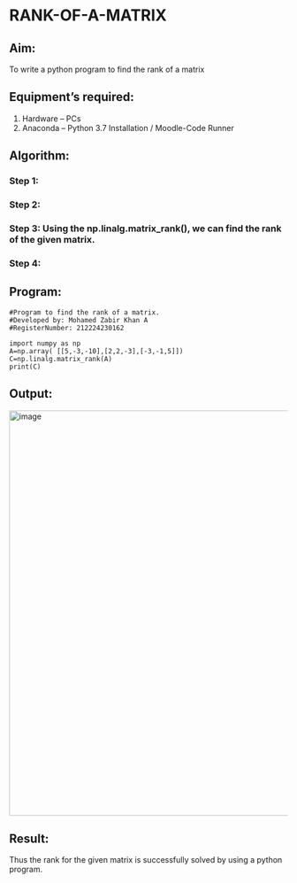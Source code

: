 # RANK-OF-A-MATRIX
## Aim:
To write a python program to find the rank of a matrix
## Equipment’s required:
1. 	Hardware – PCs
2. 	Anaconda – Python 3.7 Installation / Moodle-Code Runner
## Algorithm:
### Step 1: 
### Step 2: 
### Step 3: Using the np.linalg.matrix_rank(), we can find the rank of the given matrix.
### Step 4: 
## Program:

```
#Program to find the rank of a matrix.
#Developed by: Mohamed Zabir Khan A
#RegisterNumber: 212224230162

import numpy as np
A=np.array( [[5,-3,-10],[2,2,-3],[-3,-1,5]])
C=np.linalg.matrix_rank(A)
print(C)
```
## Output:

<img width="1236" height="732" alt="image" src="https://github.com/user-attachments/assets/19432625-c1cd-486b-a41c-488a893660ae" />

## Result:
Thus the rank for the given matrix is successfully solved by  using a python program.


